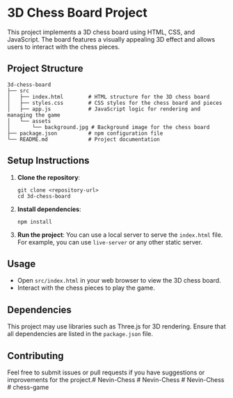 # 3D Chess Board Project

This project implements a 3D chess board using HTML, CSS, and JavaScript. The board features a visually appealing 3D effect and allows users to interact with the chess pieces.

## Project Structure

```
3d-chess-board
├── src
│   ├── index.html        # HTML structure for the 3D chess board
│   ├── styles.css        # CSS styles for the chess board and pieces
│   ├── app.js            # JavaScript logic for rendering and managing the game
│   └── assets
│       └── background.jpg # Background image for the chess board
├── package.json          # npm configuration file
└── README.md             # Project documentation
```

## Setup Instructions

1. **Clone the repository**:
   ```
   git clone <repository-url>
   cd 3d-chess-board
   ```

2. **Install dependencies**:
   ```
   npm install
   ```

3. **Run the project**:
   You can use a local server to serve the `index.html` file. For example, you can use `live-server` or any other static server.

## Usage

- Open `src/index.html` in your web browser to view the 3D chess board.
- Interact with the chess pieces to play the game.

## Dependencies

This project may use libraries such as Three.js for 3D rendering. Ensure that all dependencies are listed in the `package.json` file.

## Contributing

Feel free to submit issues or pull requests if you have suggestions or improvements for the project.#   N e v i n - C h e s s  
 #   N e v i n - C h e s s  
 #   N e v i n - C h e s s  
 #   c h e s s - g a m e  
 